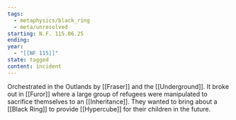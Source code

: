 ```yaml
---
tags:
  - metaphysics/black_ring
  - meta/unresolved
starting: N.F. 115.06.25
ending:
year:
  - "[[NF 115]]"
state: tagged
content: incident
---
```

Orchestrated in the Outlands by [[Fraser]] and the [[Underground]]. It broke out in [[Furor]] where a large group of refugees were manipulated to sacrifice themselves to an [[Inheritance]]. They wanted to bring about a [[Black Ring]] to provide [[Hypercube]] for their children in the future.